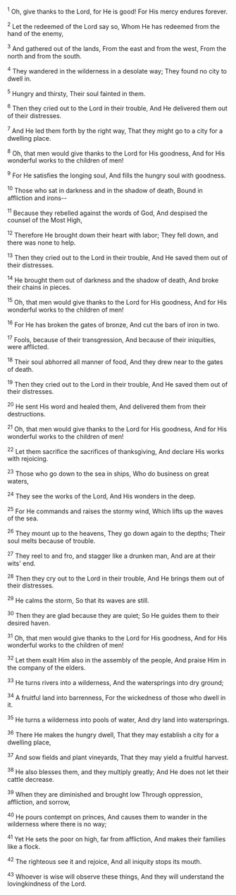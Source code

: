 <sup>1</sup> 
Oh, give thanks to the Lord, for He is good! For His mercy endures forever. 

<sup>2</sup> 
Let the redeemed of the Lord say so, Whom He has redeemed from the hand of the enemy, 

<sup>3</sup> 
And gathered out of the lands, From the east and from the west, From the north and from the south. 

<sup>4</sup> 
They wandered in the wilderness in a desolate way; They found no city to dwell in. 

<sup>5</sup> 
Hungry and thirsty, Their soul fainted in them. 

<sup>6</sup> 
Then they cried out to the Lord in their trouble, And He delivered them out of their distresses. 

<sup>7</sup> 
And He led them forth by the right way, That they might go to a city for a dwelling place. 

<sup>8</sup> 
Oh, that men would give thanks to the Lord for His goodness, And for His wonderful works to the children of men! 

<sup>9</sup> 
For He satisfies the longing soul, And fills the hungry soul with goodness. 

<sup>10</sup> 
Those who sat in darkness and in the shadow of death, Bound in affliction and irons-- 

<sup>11</sup> 
Because they rebelled against the words of God, And despised the counsel of the Most High, 

<sup>12</sup> 
Therefore He brought down their heart with labor; They fell down, and there was none to help. 

<sup>13</sup> 
Then they cried out to the Lord in their trouble, And He saved them out of their distresses. 

<sup>14</sup> 
He brought them out of darkness and the shadow of death, And broke their chains in pieces. 

<sup>15</sup> 
Oh, that men would give thanks to the Lord for His goodness, And for His wonderful works to the children of men! 

<sup>16</sup> 
For He has broken the gates of bronze, And cut the bars of iron in two. 

<sup>17</sup> 
Fools, because of their transgression, And because of their iniquities, were afflicted. 

<sup>18</sup> 
Their soul abhorred all manner of food, And they drew near to the gates of death. 

<sup>19</sup> 
Then they cried out to the Lord in their trouble, And He saved them out of their distresses. 

<sup>20</sup> 
He sent His word and healed them, And delivered them from their destructions. 

<sup>21</sup> 
Oh, that men would give thanks to the Lord for His goodness, And for His wonderful works to the children of men! 

<sup>22</sup> 
Let them sacrifice the sacrifices of thanksgiving, And declare His works with rejoicing. 

<sup>23</sup> 
Those who go down to the sea in ships, Who do business on great waters, 

<sup>24</sup> 
They see the works of the Lord, And His wonders in the deep. 

<sup>25</sup> 
For He commands and raises the stormy wind, Which lifts up the waves of the sea. 

<sup>26</sup> 
They mount up to the heavens, They go down again to the depths; Their soul melts because of trouble. 

<sup>27</sup> 
They reel to and fro, and stagger like a drunken man, And are at their wits' end. 

<sup>28</sup> 
Then they cry out to the Lord in their trouble, And He brings them out of their distresses. 

<sup>29</sup> 
He calms the storm, So that its waves are still. 

<sup>30</sup> 
Then they are glad because they are quiet; So He guides them to their desired haven. 

<sup>31</sup> 
Oh, that men would give thanks to the Lord for His goodness, And for His wonderful works to the children of men! 

<sup>32</sup> 
Let them exalt Him also in the assembly of the people, And praise Him in the company of the elders. 

<sup>33</sup> 
He turns rivers into a wilderness, And the watersprings into dry ground; 

<sup>34</sup> 
A fruitful land into barrenness, For the wickedness of those who dwell in it. 

<sup>35</sup> 
He turns a wilderness into pools of water, And dry land into watersprings. 

<sup>36</sup> 
There He makes the hungry dwell, That they may establish a city for a dwelling place, 

<sup>37</sup> 
And sow fields and plant vineyards, That they may yield a fruitful harvest. 

<sup>38</sup> 
He also blesses them, and they multiply greatly; And He does not let their cattle decrease. 

<sup>39</sup> 
When they are diminished and brought low Through oppression, affliction, and sorrow, 

<sup>40</sup> 
He pours contempt on princes, And causes them to wander in the wilderness where there is no way; 

<sup>41</sup> 
Yet He sets the poor on high, far from affliction, And makes their families like a flock. 

<sup>42</sup> 
The righteous see it and rejoice, And all iniquity stops its mouth. 

<sup>43</sup> 
Whoever is wise will observe these things, And they will understand the lovingkindness of the Lord.